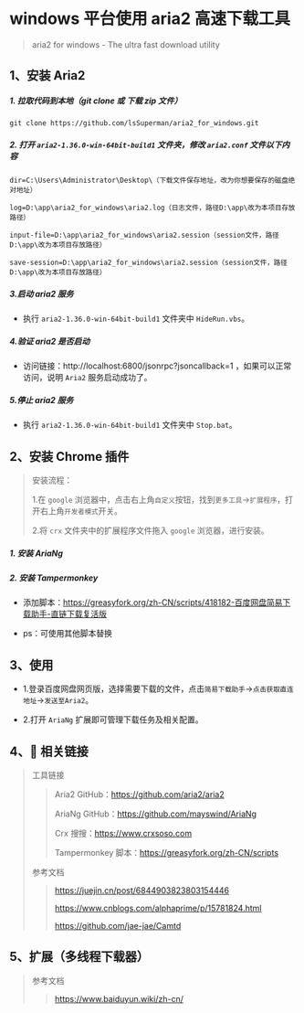 # **windows 平台使用 aria2 高速下载工具**

> aria2 for windows - The ultra fast download utility

## **1、安装 Aria2**

##### 1. 拉取代码到本地（git clone 或 下载 zip 文件）

```
git clone https://github.com/lsSuperman/aria2_for_windows.git
```

##### 2. 打开 `aria2-1.36.0-win-64bit-build1` 文件夹，修改 `aria2.conf` 文件以下内容

```
dir=C:\Users\Administrator\Desktop\（下载文件保存地址，改为你想要保存的磁盘绝对地址）

log=D:\app\aria2_for_windows\aria2.log（日志文件，路径D:\app\改为本项目存放路径）

input-file=D:\app\aria2_for_windows\aria2.session（session文件，路径D:\app\改为本项目存放路径）

save-session=D:\app\aria2_for_windows\aria2.session（session文件，路径D:\app\改为本项目存放路径）
```

##### 3.启动 aria2 服务

- 执行 `aria2-1.36.0-win-64bit-build1` 文件夹中 `HideRun.vbs`。

##### 4.验证 aria2 是否启动

- 访问链接：http://localhost:6800/jsonrpc?jsoncallback=1 ，如果可以正常访问，说明 `Aria2` 服务启动成功了。

##### 5.停止 aria2 服务

- 执行 `aria2-1.36.0-win-64bit-build1` 文件夹中 `Stop.bat`。

## **2、安装 Chrome 插件**

> 安装流程：
>   
> 1.在 `google` 浏览器中，点击右上角`自定义`按钮，找到`更多工具`->`扩展程序`，打开右上角`开发者模式`开关。  
> 
> 2.将 `crx` 文件夹中的扩展程序文件拖入 `google` 浏览器，进行安装。

##### 1. 安装 AriaNg

##### 2. 安装 Tampermonkey

- 添加脚本：https://greasyfork.org/zh-CN/scripts/418182-百度网盘简易下载助手-直链下载复活版

- ps：可使用其他脚本替换

## **3、使用**

- 1.登录百度网盘网页版，选择需要下载的文件，点击`简易下载助手`->`点击获取直连地址`->`发送至Aria2`。

- 2.打开 `AriaNg` 扩展即可管理下载任务及相关配置。

## **4、🔗 相关链接**

> 工具链接
>
> > Aria2 GitHub：https://github.com/aria2/aria2  
> > 
> > AriaNg GitHub：https://github.com/mayswind/AriaNg  
> > 
> > Crx 搜搜：https://www.crxsoso.com  
> > 
> > Tampermonkey 脚本：https://greasyfork.org/zh-CN/scripts
>
> 参考文档
>
> > https://juejin.cn/post/6844903823803154446  
> > 
> > https://www.cnblogs.com/alphaprime/p/15781824.html  
> > 
> > https://github.com/jae-jae/Camtd
> 

## **5、扩展（多线程下载器）**

> 参考文档
> > https://www.baiduyun.wiki/zh-cn/
> 
